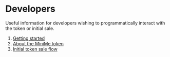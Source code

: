 # Developers

Useful information for developers wishing to programmatically interact with the token or initial sale.

1. [Getting started](getting-started.md)
2. [About the MiniMe token](minime.md)
3. [Initial token sale flow](sale-flow.md)
